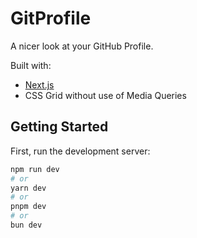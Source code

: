 # GitProfile

A nicer look at your GitHub Profile.

Built with:

- [Next.js](https://nextjs.org/)
- CSS Grid without use of Media Queries

## Getting Started

First, run the development server:

```bash
npm run dev
# or
yarn dev
# or
pnpm dev
# or
bun dev
```

